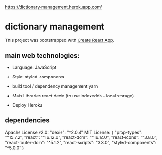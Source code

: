 https://dictionary-management.herokuapp.com/

# dictionary management
This project was bootstrapped with [Create React App](https://github.com/facebook/create-react-app).

## main web technologies:

* Language: JavaScript

* Style: styled-components

* build tool / dependency management
yarn

* Main Libraries
react 
dexie (to use indexeddb - local storage)

* Deploy
Heroku

## dependencies
Apache License v2.0: "dexie": "^2.0.4" 
MIT License: {
    "prop-types": "^15.7.2",
    "react": "^16.12.0",
    "react-dom": "^16.12.0",
    "react-icons": "^3.8.0",
    "react-router-dom": "^5.1.2",
    "react-scripts": "3.3.0",
    "styled-components": "^5.0.0"
}
